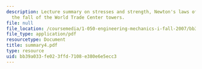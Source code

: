 ```yaml
---
description: Lecture summary on stresses and strength, Newton's laws of motion, and
  the fall of the World Trade Center towers.
file: null
file_location: /coursemedia/1-050-engineering-mechanics-i-fall-2007/bb39a033fe023ffd7108e380e6e5ecc3_summary4.pdf
file_type: application/pdf
resourcetype: Document
title: summary4.pdf
type: resource
uid: bb39a033-fe02-3ffd-7108-e380e6e5ecc3
---
```

